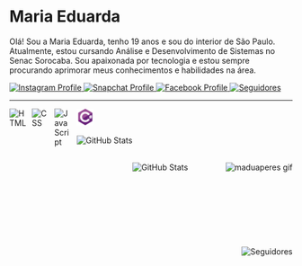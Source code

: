 #   Maria Eduarda

Olá! Sou a Maria Eduarda, tenho 19 anos e sou do interior de São Paulo. Atualmente, estou cursando Análise e Desenvolvimento de Sistemas no Senac Sorocaba. Sou apaixonada por tecnologia e estou sempre procurando aprimorar meus conhecimentos e habilidades na área.

<p align="left">
    <a href="https://www.instagram.com/maduaperes/">
        <img 
            alt="Instagram Profile" 
            title="Siga-me no instagram" 
            src="https://img.shields.io/badge/Instagram-E4405F?style=for-the-badge&logo=instagram&logoColor=white"
        />
    </a>
    <a href="https://snapchat.com/t/uNpxSjK7">
        <img 
            alt="Snapchat Profile" 
            title="Siga-me no Snapchat" 
            src="https://img.shields.io/badge/Snapchat-FFFC00?style=for-the-badge&logo=snapchat&logoColor=white"
        />
    </a> 
    <a href="https://www.facebook.com/profile.php?id=61552514643751">
        <img 
            alt="Facebook Profile" 
            title="Siga-me no Facebook" 
            src="https://img.shields.io/badge/Facebook-1877F2?style=for-the-badge&logo=facebook&logoColor=white"
        />
    </a>
    <a href="https://github.com/maduaperes?tab=followers">
        <img 
            alt="Seguidores" 
            title="Siga-me no GitHub" 
            src="https://custom-icon-badges.demolab.com/github/followers/maduaperes?color=236ad3&labelColor=1155ba&style=for-the-badge&logo=github&label=Seguidores&logoColor=white"
        />
    </a>
</p>

---
<img 
    align="left" 
    alt="HTML"
    title="HTML" 
    width="30px" 
    style="padding-right: 10px;" 
    src="https://cdn.jsdelivr.net/gh/devicons/devicon@latest/icons/html5/html5-original.svg" 
/>
<img 
    align="left" 
    alt="CSS" 
    title="CSS"
    width="30px" 
    style="padding-right: 10px;" 
    src="https://cdn.jsdelivr.net/gh/devicons/devicon@latest/icons/css3/css3-original.svg" 
/>
<img 
    align="left" 
    alt="JavaScript" 
    title="JavaScript"
    width="30px" 
    style="padding-right: 10px;" 
    src="https://cdn.jsdelivr.net/gh/devicons/devicon@latest/icons/javascript/javascript-original.svg" 
/>

<img 
    align="left" 
    alt="Csharp" 
    title="Csharp"
    width="30px" 
    style="padding-right: 10px;" 
    src="https://raw.githubusercontent.com/devicons/devicon/master/icons/csharp/csharp-original.svg" 
/>

<br/>
<br/>

<p>
  <img 
    align="left" 
    alt="GitHub Stats" 
    height="233" 
    src="https://github-readme-stats.vercel.app/api?username=maduaperes&show_icons=true&theme=dracula" 
  />
</p>

<br/>
<br/>

<p>
  <img 
    align="left" 
    alt="GitHub Stats" 
    height="168" 
    src="https://github-readme-stats.vercel.app/api/top-langs/?username=maduaperes&theme=dracula" 
  />
</p>

<p>
  <img 
    align="right" 
    alt="maduaperes gif" 
    height="150" 
    src="https://github.com/user-attachments/assets/d852cc5b-6ba6-4b46-b660-98cd1a1249e5" 
  />
</p>

<p>
</br></br>
<a href="https://www.linkedin.com/in/mariaeduperes/">
        <img 
            align="right"
            height="60" 
            alt="Seguidores" 
            title="Siga-me no GitHub" 
            src="https://img.shields.io/badge/LinkedIn-0077B5?style=for-the-badge&logo=linkedin&logoColor=white"
        />
    </a>
</p>

 
